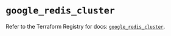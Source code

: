 # `google_redis_cluster`

Refer to the Terraform Registry for docs: [`google_redis_cluster`](https://registry.terraform.io/providers/hashicorp/google-beta/5.24.0/docs/resources/google_redis_cluster).
